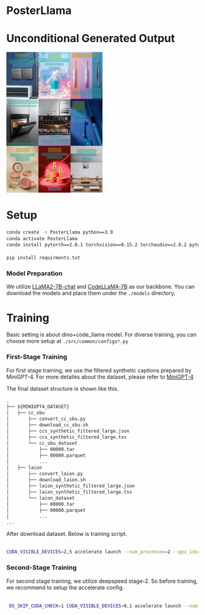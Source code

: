 # PosterLlama

# Unconditional Generated Output
<img src = "asset/generated_samples.png" width="50%" height="50%">


# Setup
```bash
conda create -n PosterLlama python==3.9
conda activate PosterLlama
conda install pytorch==2.0.1 torchvision==0.15.2 torchaudio==2.0.2 pytorch-cuda=11.7 -c pytorch -c nvidia

pip install requirments.txt
```

### Model Preparation
We utilize [LLaMA2-7B-chat](https://huggingface.co/meta-llama/Llama-2-7b-chat-hf) and [CodeLLaMA-7B](https://huggingface.co/codellama/CodeLlama-7b-hf) as our backbone.
You can download the models and place them under the ``./models`` directory.

# Training
Basic setting is about dino+code_llama model.
For diverse training, you can choose more setup at ``./src/common/configs*.py``

### First-Stage Training
For first stage training, we use the filtered synthetic captions prepared by MiniGPT-4. For more detailes about the dataset, please refer to [MiniGPT-4](https://github.com/Vision-CAIR/MiniGPT-4/blob/main/dataset/README_1_STAGE.md)

The final dataset structure is shown like this.

```
.
├── ${MINIGPT4_DATASET}
│   ├── cc_sbu
│       ├── convert_cc_sbu.py
│       ├── download_cc_sbu.sh
│       ├── ccs_synthetic_filtered_large.json
│       ├── ccs_synthetic_filtered_large.tsv
│       └── cc_sbu_dataset
│           ├── 00000.tar
│           ├── 00000.parquet
│           ...
│   ├── laion
│       ├── convert_laion.py
│       ├── download_laion.sh
│       ├── laion_synthetic_filtered_large.json
│       ├── laion_synthetic_filtered_large.tsv
│       └── laion_dataset
│           ├── 00000.tar
│           ├── 00000.parquet
│           ...
...   
```
After download dataset. Below is training script.

```bash

CUDA_VISIBLE_DEVICES=2,5 accelerate launch --num_processes=2 --gpu_ids="all" main.py --config src/common/configs_stage1_dino_codellama.py --workdir train_stage1_dino_code_llama

```

### Second-Stage Training
For second stage training, we utilize deepspeed stage-2. So before training, we recommend to setup the accelerate config.
```bash

 DS_SKIP_CUDA_CHECK=1 CUDA_VISIBLE_DEVICES=0,1 accelerate launch --num_processes=2 --gpu_ids='all'  main.py  --config src/common/configs_stage2_dino_code_llama.py --workdir train_stage2_with_augment_dino_codellama

```